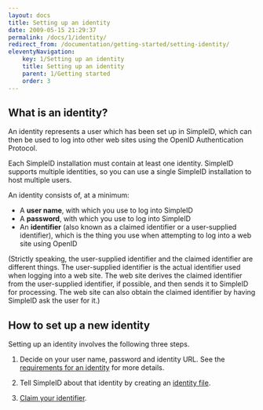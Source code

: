 ```yaml
---
layout: docs
title: Setting up an identity
date: 2009-05-15 21:29:37
permalink: /docs/1/identity/
redirect_from: /documentation/getting-started/setting-identity/
eleventyNavigation:
    key: 1/Setting up an identity
    title: Setting up an identity
    parent: 1/Getting started
    order: 3
---
```


## What is an identity?

An identity represents a user which has been set up in SimpleID, which can then be used to log into other web sites using the OpenID Authentication Protocol.

Each SimpleID installation must contain at least one identity.  SimpleID supports multiple identities, so you can use a single SimpleID installation to host multiple users.

An identity consists of, at a minimum:

- A **user name**, with which you use to log into SimpleID
- A **password**, with which you use to log into SimpleID
- An **identifier** (also known as a claimed identifier or a user-supplied identifier), which is the thing you use when attempting to log into a web site using OpenID

(Strictly speaking, the user-supplied identifier and the claimed identifier are different things.  The user-supplied identifier is the actual identifier used when logging into a web site.  The web site derives the claimed identifier from the user-supplied identifier, if possible, and then sends it to SimpleID for processing.  The web site can also obtain the claimed identifier by having SimpleID ask the user for it.)

## How to set up a new identity

Setting up an identity involves the following three steps.

1. Decide on your user name, password and identity URL.  See the [requirements for an identity](/docs/1/identity-requirements) for more details.

2. Tell SimpleID about that identity by creating an [identity file](/docs/1/identity-files).

3. [Claim your identifier](/docs/1/identity-claim).